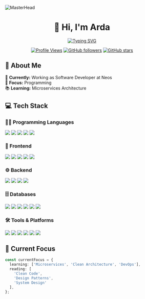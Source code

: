 ![MasterHead](https://media.licdn.com/dms/image/v2/D4D16AQFKibTRNnpfkw/profile-displaybackgroundimage-shrink_350_1400/profile-displaybackgroundimage-shrink_350_1400/0/1730816829290?e=1736380800&v=beta&t=FtTpFLaNj8SGg9eJK6P-GeEGm6qtrw20R54VphEXE5M)

<div align="center">
  
# 👋 Hi, I'm Arda

[![Typing SVG](https://readme-typing-svg.herokuapp.com?font=Fira+Code&pause=1000&color=00FF00&center=true&vCenter=true&width=435&lines=Software+Developer;Cyber+Security+Researcher)](https://git.io/typing-svg)

[![Profile Views](https://komarev.com/ghpvc/?username=ArdaByk&label=Profile%20views&color=0e75b6&style=flat)](https://github.com/ArdaByk)
[![GitHub followers](https://img.shields.io/github/followers/ArdaByk?style=social)](https://github.com/ArdaByk)
[![GitHub stars](https://img.shields.io/github/stars/ardabyk?style=social)](https://github.com/ardabyk?tab=repositories)

</div>

## 🚀 About Me

🏢 **Currently:** Working as Software Developer at Neos  
🎯 **Focus:** Programming  
📚 **Learning:** Microservices Architecture

## 💻 Tech Stack

### 👨‍💻 Programming Languages

<p align="left">
  <img src="https://img.shields.io/badge/C%23-239120?style=for-the-badge&logo=c-sharp&logoColor=white" />
  <img src="https://img.shields.io/badge/Python-3776AB?style=for-the-badge&logo=python&logoColor=white" />
  <img src="https://img.shields.io/badge/Java-ED8B00?style=for-the-badge&logo=java&logoColor=white" />
  <img src="https://img.shields.io/badge/JavaScript-F7DF1E?style=for-the-badge&logo=javascript&logoColor=black" />
  <img src="https://img.shields.io/badge/TypeScript-007ACC?style=for-the-badge&logo=typescript&logoColor=white" />
</p>

### 🎨 Frontend

<p align="left">
  <img src="https://img.shields.io/badge/HTML5-E34F26?style=for-the-badge&logo=html5&logoColor=white" />
  <img src="https://img.shields.io/badge/CSS3-1572B6?style=for-the-badge&logo=css3&logoColor=white" />
  <img src="https://img.shields.io/badge/JavaScript-F7DF1E?style=for-the-badge&logo=javascript&logoColor=black" />
  <img src="https://img.shields.io/badge/Bootstrap-563D7C?style=for-the-badge&logo=bootstrap&logoColor=white" />
  <img src="https://img.shields.io/badge/Tailwind_CSS-38B2AC?style=for-the-badge&logo=tailwind-css&logoColor=white" />
</p>

### ⚙️ Backend

<p align="left">
  <img src="https://img.shields.io/badge/Node.js-339933?style=for-the-badge&logo=node.js&logoColor=white" />
  <img src="https://img.shields.io/badge/.NET-512BD4?style=for-the-badge&logo=.net&logoColor=white" />
  <img src="https://img.shields.io/badge/Express.js-000000?style=for-the-badge&logo=express&logoColor=white" />
  <img src="https://img.shields.io/badge/NestJS-E0234E?style=for-the-badge&logo=nestjs&logoColor=white" />
</p>

### 🗄️ Databases

<p align="left">
  <img src="https://img.shields.io/badge/SQL-4479A1?style=for-the-badge&logo=sql&logoColor=white" />
  <img src="https://img.shields.io/badge/NoSQL-4DB33D?style=for-the-badge&logo=nosql&logoColor=white" />
  <img src="https://img.shields.io/badge/MySQL-4479A1?style=for-the-badge&logo=mysql&logoColor=white" />
  <img src="https://img.shields.io/badge/MongoDB-47A248?style=for-the-badge&logo=mongodb&logoColor=white" />
  <img src="https://img.shields.io/badge/Firebase-FFCA28?style=for-the-badge&logo=firebase&logoColor=black" />
  <img src="https://img.shields.io/badge/Redis-DC382D?style=for-the-badge&logo=redis&logoColor=white" />
</p>

### 🛠 Tools & Platforms

<p align="left">
  <img src="https://img.shields.io/badge/Docker-2496ED?style=for-the-badge&logo=docker&logoColor=white" />
  <img src="https://img.shields.io/badge/Redis-DC382D?style=for-the-badge&logo=redis&logoColor=white" />
  <img src="https://img.shields.io/badge/RabbitMQ-FF6600?style=for-the-badge&logo=rabbitmq&logoColor=white" />
  <img src="https://img.shields.io/badge/Git-F05032?style=for-the-badge&logo=git&logoColor=white" />
  <img src="https://img.shields.io/badge/Postman-FF6C37?style=for-the-badge&logo=postman&logoColor=white" />
  <ing src="https://img.shields.io/badge/Nginx-009639?logo=nginx&logoColor=white&style=for-the-badge" />
  <img src="https://img.shields.io/badge/Linux-FCC624?style=for-the-badge&logo=linux&logoColor=black" />
</p>

## 🎯 Current Focus

```typescript
const currentFocus = {
  learning: ['Microservices', 'Clean Architecture', 'DevOps'],
  reading: [
    'Clean Code',
    'Design Patterns',
    'System Design'
  ],
};
